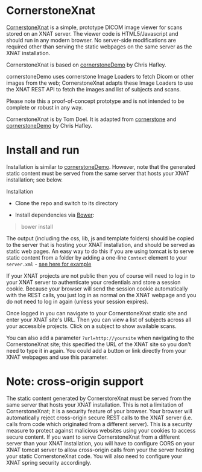 CornerstoneXnat
================

[CornerstoneXnat](http://github.com/tomdoel/CornerstoneXnat) is a simple, prototype DICOM image viewer for scans stored on an XNAT server. The viewer code is HTML5/Javascript and should run in any modern browser. No server-side modifications are required other than serving the static webpages on the same server as the XNAT installation.

CornerstoneXnat is based on [cornerstoneDemo](http://github.com/chafey/cornerstoneDemo) by Chris Hafley.

cornerstoneDemo uses cornerstone Image Loaders to fetch Dicom or other images from the web; CornerstoneXnat adapts these Image Loaders to use the XNAT REST API to fetch the images and list of subjects and scans.

Please note this a proof-of-concept prototype and is not intended to be complete or robust in any way.


CornerstoneXnat is by Tom Doel. It is adapted from [cornerstone](http://github.com/chafey/cornerstone)  and [cornerstoneDemo](http://github.com/chafey/cornerstoneDemo) by Chris Hafley.

Install and run
================

Installation is similar to [cornerstoneDemo](http://github.com/chafey/cornerstoneDemo).
However, note that the generated static content must be served from the same server that hosts your XNAT installation; see below.

Installation

- Clone the repo and switch to its directory

- Install dependencies via [Bower](http://bower.io/):

> bower install

The output (including the css, lib, js and template folders) should be copied to the server that is hosting your XNAT installation, and should be served as static web pages.
An easy way to do this if you are using tomcat is to serve static content from a folder by adding a one-line `Context` element to your `server.xml` - [see here for example](http://www.moreofless.co.uk/static-content-web-pages-images-tomcat-outside-war/)

If your XNAT projects are not public then you of course will need to log in to your XNAT server to authenticate your credentials and store a session cookie. Because your browser will send the session cookie automatically with the REST calls, you just log in as normal on the XNAT webpage and you do not need to log in again (unless your session expires).

Once logged in you can navigate to your CornerstoneXnat static site and enter your XNAT site's URL. Then you can view a list of subjects across all your accessible projects. Click on a subject to show available scans.

You can also add a parameter `?url=http://yoursite` when navigating to the CornerstoneXnat site; this specified the URL of the XNAT site so you don't need to type it in again. You could add a button or link directly from your XNAT webpages and use this parameter.


Note: cross-origin support
==========================

The static content generated by CornerstoreXnat must be served from the same server that hosts your XNAT installation. This is not a limitation of CornerstoneXnat; it is a security feature of your browser. Your browser will automatically reject cross-origin secure REST calls to the XNAT server (i.e. calls from code which originated from a different server). This is a security measure to protect against malicious websites using your cookies to access secure content. If you want to serve CornerstoneXnat from a different server than your XNAT installation, you will have to configure CORS on your XNAT tomcat server to allow cross-origin calls from your the server hosting your static CornerstoneXnat code. You will also need to configure your XNAT spring security accordingly.

